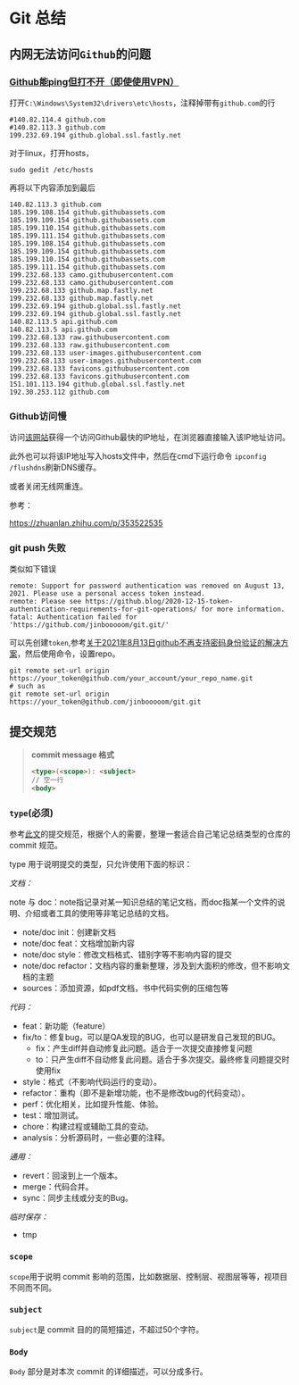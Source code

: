 # Git 总结

## 内网无法访问`Github`的问题 

### [Github能ping但打不开（即使使用VPN）](https://blog.csdn.net/sinat_35811978/article/details/80289219)

打开`C:\Windows\System32\drivers\etc\hosts`，注释掉带有`github.com`的行

```markdow
#140.82.114.4 github.com
#140.82.113.3 github.com
199.232.69.194 github.global.ssl.fastly.net
```

对于linux，打开hosts，

```shell
sudo gedit /etc/hosts
```

再将以下内容添加到最后

```shell
140.82.113.3 github.com
185.199.108.154 github.githubassets.com
185.199.109.154 github.githubassets.com
185.199.110.154 github.githubassets.com
185.199.111.154 github.githubassets.com
185.199.108.154 github.githubassets.com
185.199.109.154 github.githubassets.com
185.199.110.154 github.githubassets.com
185.199.111.154 github.githubassets.com
199.232.68.133 camo.githubusercontent.com
199.232.68.133 camo.githubusercontent.com
199.232.68.133 github.map.fastly.net
199.232.68.133 github.map.fastly.net
199.232.69.194 github.global.ssl.fastly.net
199.232.69.194 github.global.ssl.fastly.net
140.82.113.5 api.github.com
140.82.113.5 api.github.com
199.232.68.133 raw.githubusercontent.com
199.232.68.133 raw.githubusercontent.com
199.232.68.133 user-images.githubusercontent.com
199.232.68.133 user-images.githubusercontent.com
199.232.68.133 favicons.githubusercontent.com
199.232.68.133 favicons.githubusercontent.com
151.101.113.194 github.global.ssl.fastly.net
192.30.253.112 github.com
```

[完美解决github访问速度慢]: https://zhuanlan.zhihu.com/p/93436925
[解决Linux访问Github速度慢的问题]: https://blog.csdn.net/qq_17403617/article/details/118584780

### Github访问慢

访问[该网站](https://github.com.ipaddress.com/)获得一个访问Github最快的IP地址，在浏览器直接输入该IP地址访问。

此外也可以将该IP地址写入hosts文件中，然后在cmd下运行命令 `ipconfig /flushdns`刷新DNS缓存。

或者关闭无线网重连。

参考：

https://zhuanlan.zhihu.com/p/353522535

### git push 失败

类似如下错误

```shell
remote: Support for password authentication was removed on August 13, 2021. Please use a personal access token instead.
remote: Please see https://github.blog/2020-12-15-token-authentication-requirements-for-git-operations/ for more information.
fatal: Authentication failed for 'https://github.com/jinbooooom/git.git/'
```

可以先创建`token`,参考[关于2021年8月13日github不再支持密码身份验证的解决方案](https://blog.csdn.net/qq_42714262/article/details/119706383)，然后使用命令，设置repo。

```shell
git remote set-url origin https://your_token@github.com/your_account/your_repo_name.git
# such as
git remote set-url origin https://your_token@github.com/jinbooooom/git.git
```

## 提交规范

> **commit message 格式**
>
> ```html
> <type>(<scope>): <subject>
> // 空一行
> <body>
> ```

### `type`(必须)

参考[此文](http://www.ruanyifeng.com/blog/2016/01/commit_message_change_log.html)的提交规范，根据个人的需要，整理一套适合自己笔记总结类型的仓库的 commit 规范。

type 用于说明提交的类型，只允许使用下面的标识：

*文档：*

note 与 doc：note指记录对某一知识总结的笔记文档，而doc指某一个文件的说明、介绍或者工具的使用等非笔记总结的文档。

- note/doc init：创建新文档
- note/doc feat：文档增加新内容
- note/doc style：修改文档格式、错别字等不影响内容的提交
- note/doc refactor：文档内容的重新整理，涉及到大面积的修改，但不影响文档的主题
- sources：添加资源，如pdf文档，书中代码实例的压缩包等

*代码：*

- feat：新功能（feature）
- fix/to：修复bug，可以是QA发现的BUG，也可以是研发自己发现的BUG。
  - fix：产生diff并自动修复此问题。适合于一次提交直接修复问题
  - to：只产生diff不自动修复此问题。适合于多次提交。最终修复问题提交时使用fix
- style：格式（不影响代码运行的变动）。
- refactor：重构（即不是新增功能，也不是修改bug的代码变动）。
- perf：优化相关，比如提升性能、体验。
- test：增加测试。
- chore：构建过程或辅助工具的变动。
- analysis：分析源码时，一些必要的注释。

*通用：*

- revert：回滚到上一个版本。
- merge：代码合并。
- sync：同步主线或分支的Bug。

*临时保存：*

- tmp

### `scope`

`scope`用于说明 commit 影响的范围，比如数据层、控制层、视图层等等，视项目不同而不同。

### **`subject`**

`subject`是 commit 目的的简短描述，不超过50个字符。

### `Body`

`Body` 部分是对本次 commit 的详细描述，可以分成多行。
